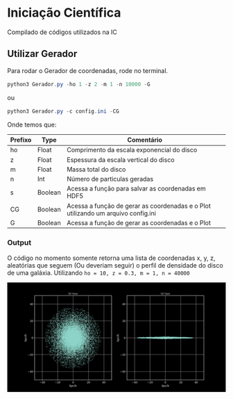 # Iniciação Científica
Compilado de códigos utilizados na IC

## Utilizar Gerador

Para rodar o Gerador de coordenadas, rode no terminal.

```powershell
python3 Gerador.py -ho 1 -z 2 -m 1 -n 10000 -G  
```
ou

```powershell
python3 Gerador.py -c config.ini -CG  
```
Onde temos que:

|  Prefixo | Type | Comentário |
| --- | --- | --- | 
| ho | Float | Comprimento da escala exponencial do disco |
| z | Float | Espessura da escala vertical do disco |
| m | Float | Massa total do disco |
| n | Int | Número de particulas geradas |
| s | Boolean | Acessa a função para salvar as coordenadas em HDF5 |
| CG | Boolean | Acessa a função de gerar as coordenadas e o Plot utilizando um arquivo config.ini |
| G | Boolean | Acessa a função de gerar as coordenadas e o Plot |
### Output 
O código no momento somente retorna uma lista de coordenadas x, y, z, aleatórias que seguem  (Ou deveriam seguir) o perfil de densidade do disco de uma galáxia.
Utilizando ```ho = 10, z = 0.3, m = 1, n = 40000```


<img src='https://raw.githubusercontent.com/ViniBilck/IC-Astro/main/IMG/example.png'></img>

